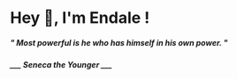 <h1 title="head"> Hey 👋, I'm Endale !</h1>

**<h5><i>" Most powerful is he who has himself in his own power. "</i></h5>**

*<b>___ Seneca the Younger ___</b>*
